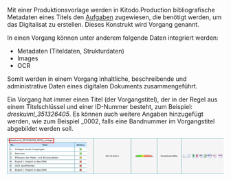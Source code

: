 Mit einer Produktionsvorlage werden in Kitodo.Production bibliografische Metadaten eines Titels den [Aufgaben](Aufgaben) zugewiesen, die benötigt werden, um das Digitalisat zu erstellen. Dieses Konstrukt wird Vorgang genannt. 

In einen Vorgang können unter anderem folgende Daten integriert werden:

* Metadaten (Titeldaten, Strukturdaten)
* Images
* OCR

Somit werden in einem Vorgang inhaltliche, beschreibende und administrative Daten eines digitalen Dokuments zusammengeführt.

Ein Vorgang hat immer einen Titel (der Vorgangstitel), der in der Regel aus einem Titelschlüssel und einer ID-Nummer besteht, zum Beispiel: _dreskuiml_351326405_. Es können auch weitere Angaben hinzugefügt werden, wie zum Beispiel _0002, falls eine Bandnummer im Vorgangstitel abgebildet werden soll.

![](images/Vorlage1.jpg)